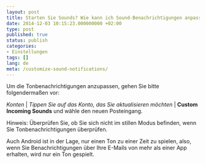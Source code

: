 ```yaml
---
layout: post
title: Starten Sie Sounds? Wie kann ich Sound-Benachrichtigungen anpassen?
date: 2014-12-03 10:15:23.000000000 +02:00
type: post
published: true
status: publish
categories:
- Einstellungen
tags: []
lang: de
meta: /customize-sound-notifications/
---
```


Um die Tonbenachrichtigungen anzupassen, gehen Sie bitte folgendermaßen vor:

*Konten* \| *Tippen Sie auf das Konto, das Sie aktualisieren möchten* \| **Custom Incoming Sounds** und wähle den neuen Posteingang.

Hinweis: Überprüfen Sie, ob Sie sich nicht im stillen Modus befinden, wenn Sie Tonbenachrichtigungen überprüfen.

Auch Android ist in der Lage, nur einen Ton zu einer Zeit zu spielen, also, wenn Sie Benachrichtigungen über Ihre E-Mails von mehr als einer App erhalten, wird nur ein Ton gespielt.

